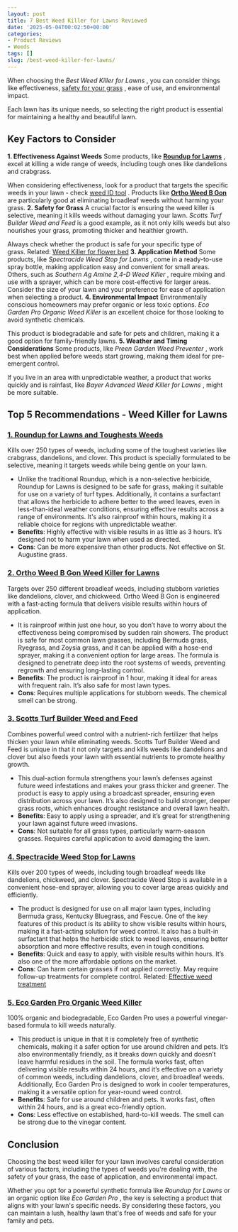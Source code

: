 ```yaml
---
layout: post
title: 7 Best Weed Killer for Lawns Reviewed
date: '2025-05-04T00:02:50+00:00'
categories:
- Product Reviews
- Weeds
tags: []
slug: /best-weed-killer-for-lawns/
---
```


When choosing the
*Best Weed Killer for Lawns*
, you can consider things like effectiveness,
[safety for your grass](https://weeds.ces.ncsu.edu/wp-content/uploads/2016/06/CS053-Lecture-9-Nonselective-herbicides-handout-BW.pdf)
, ease of use, and environmental impact.

Each lawn has its unique needs, so selecting the right product is essential for maintaining a healthy and beautiful lawn.
## Key Factors to Consider
**1. Effectiveness Against Weeds**
Some products, like
[**Roundup for Lawns**](https://www.amazon.com/dp/B01JIRKFVE/?tag=p-policy-20)
, excel at killing a wide range of weeds, including tough ones like dandelions and crabgrass.

When considering effectiveness, look for a product that targets the specific weeds in your lawn - check
[weed ID tool](https://weedid.wisc.edu/weedid.php)
. Products like
[**Ortho Weed B Gon**](https://www.amazon.com/dp/B00FDWXV60/?tag=p-policy-20)
are particularly good at eliminating broadleaf weeds without harming your grass.
**2. Safety for Grass**
A crucial factor is ensuring the weed killer is selective, meaning it kills weeds without damaging your lawn.
*Scotts Turf Builder Weed and Feed*
is a good example, as it not only kills weeds but also nourishes your grass, promoting thicker and healthier growth.

Always check whether the product is safe for your specific type of grass. Related:
[Weed Killer for flower bed](https://pestpolicy.com/best-weed-killers-for-flower-beds/)
**3. Application Method**
Some products, like
*Spectracide Weed Stop for Lawns*
, come in a ready-to-use spray bottle, making application easy and convenient for small areas. Others, such as
*Southern Ag Amine 2,4-D Weed Killer*
, require mixing and use with a sprayer, which can be more cost-effective for larger areas. Consider the size of your lawn and your preference for ease of application when selecting a product.
**4. Environmental Impact**
Environmentally conscious homeowners may prefer organic or less toxic options.
*Eco Garden Pro Organic Weed Killer*
is an excellent choice for those looking to avoid synthetic chemicals.

This product is biodegradable and safe for pets and children, making it a good option for family-friendly lawns.
**5. Weather and Timing Considerations**
Some products, like
*Preen Garden Weed Preventer*
, work best when applied before weeds start growing, making them ideal for pre-emergent control.

If you live in an area with unpredictable weather, a product that works quickly and is rainfast, like
*Bayer Advanced Weed Killer for Lawns*
, might be more suitable.
## Top 5 Recommendations - Weed Killer for Lawns
### [**1. Roundup for Lawns and Toughests Weeds**](https://www.amazon.com/dp/B01JIRKFVE/?tag=p-policy-20)
Kills over 250 types of weeds, including some of the toughest varieties like crabgrass, dandelions, and clover. This product is specially formulated to be selective, meaning it targets weeds while being gentle on your lawn.
- Unlike the traditional Roundup, which is a non-selective herbicide, Roundup for Lawns is designed to be safe for grass, making it suitable for use on a variety of turf types.
Additionally, it contains a surfactant that allows the herbicide to adhere better to the weed leaves, even in less-than-ideal weather conditions, ensuring effective results across a range of environments. It's also rainproof within hours, making it a reliable choice for regions with unpredictable weather.
- **Benefits**: Highly effective with visible results in as little as 3 hours. It’s designed not to harm your lawn when used as directed.
- **Cons**: Can be more expensive than other products. Not effective on St. Augustine grass.
### [**2. Ortho Weed B Gon Weed Killer for Lawns**](https://www.amazon.com/dp/B00FDWXV60/?tag=p-policy-20)
Targets over 250 different broadleaf weeds, including stubborn varieties like dandelions, clover, and chickweed. Ortho Weed B Gon is engineered with a fast-acting formula that delivers visible results within hours of application.
- It is rainproof within just one hour, so you don’t have to worry about the effectiveness being compromised by sudden rain showers.
The product is safe for most common lawn grasses, including Bermuda grass, Ryegrass, and Zoysia grass, and it can be applied with a hose-end sprayer, making it a convenient option for large areas. The formula is designed to penetrate deep into the root systems of weeds, preventing regrowth and ensuring long-lasting control.
- **Benefits**: The product is rainproof in 1 hour, making it ideal for areas with frequent rain. It’s also safe for most lawn types.
- **Cons**: Requires multiple applications for stubborn weeds. The chemical smell can be strong.
### [**3. Scotts Turf Builder Weed and Feed**](https://www.amazon.com/dp/B00ARKS3XO/?tag=p-policy-20)
Combines powerful weed control with a nutrient-rich fertilizer that helps thicken your lawn while eliminating weeds. Scotts Turf Builder Weed and Feed is unique in that it not only targets and kills weeds like dandelions and clover but also feeds your lawn with essential nutrients to promote healthy growth.
- This dual-action formula strengthens your lawn’s defenses against future weed infestations and makes your grass thicker and greener.
The product is easy to apply using a broadcast spreader, ensuring even distribution across your lawn. It’s also designed to build stronger, deeper grass roots, which enhances drought resistance and overall lawn health.
- **Benefits**: Easy to apply using a spreader, and it’s great for strengthening your lawn against future weed invasions.
- **Cons**: Not suitable for all grass types, particularly warm-season grasses. Requires careful application to avoid damaging the lawn.
### [**4. Spectracide Weed Stop for Lawns**](https://www.amazon.com/dp/B07K78HDDS/?tag=p-policy-20)
Kills over 200 types of weeds, including tough broadleaf weeds like dandelions, chickweed, and clover. Spectracide Weed Stop is available in a convenient hose-end sprayer, allowing you to cover large areas quickly and efficiently.
- The product is designed for use on all major lawn types, including Bermuda grass, Kentucky Bluegrass, and Fescue.
One of the key features of this product is its ability to show visible results within hours, making it a fast-acting solution for weed control. It also has a built-in surfactant that helps the herbicide stick to weed leaves, ensuring better absorption and more effective results, even in tough conditions.
- **Benefits**: Quick and easy to apply, with visible results within hours. It’s also one of the more affordable options on the market.
- **Cons**: Can harm certain grasses if not applied correctly. May require follow-up treatments for complete control.
Related:
[Effective weed treatment](https://pestpolicy.com/soil-treatment-for-termites/)
### [**5. Eco Garden Pro Organic Weed Killer**](https://www.amazon.com/dp/B084BYSGK9/?tag=p-policy-20)
100% organic and biodegradable, Eco Garden Pro uses a powerful vinegar-based formula to kill weeds naturally.
- This product is unique in that it is completely free of synthetic chemicals, making it a safer option for use around children and pets. It’s also environmentally friendly, as it breaks down quickly and doesn’t leave harmful residues in the soil.
The formula works fast, often delivering visible results within 24 hours, and it’s effective on a variety of common weeds, including dandelions, clover, and broadleaf weeds. Additionally, Eco Garden Pro is designed to work in cooler temperatures, making it a versatile option for year-round weed control.
- **Benefits**: Safe for use around children and pets. It works fast, often within 24 hours, and is a great eco-friendly option.
- **Cons**: Less effective on established, hard-to-kill weeds. The smell can be strong due to the vinegar content.
## Conclusion
Choosing the best weed killer for your lawn involves careful consideration of various factors, including the types of weeds you're dealing with, the safety of your grass, the ease of application, and environmental impact.

Whether you opt for a powerful synthetic formula like
*Roundup for Lawns*
or an organic option like
*Eco Garden Pro*
, the key is selecting a product that aligns with your lawn's specific needs. By considering these factors, you can maintain a lush, healthy lawn that's free of weeds and safe for your family and pets.
